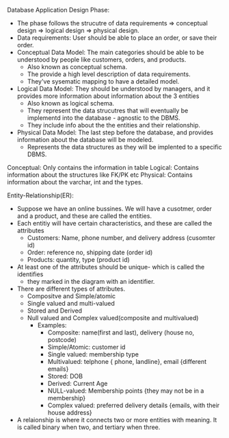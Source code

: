 Database Application Design Phase:
 - The phase follows the strucutre of data requirements => conceptual design => logical design => physical design.
 - Data requirements: User should be able to place an order, or save their order.
 - Conceptual Data Model: The main categories should be able to be understood by people like customers, orders, and products. 
	 - Also known as conceptual schema.
	 - The provide a high level description of data requirements.
	 - They've sysematic mapping to have a detailed model.
 - Logical Data Model: They should be understood by managers, and it provides more information about information about the 3 entities
	 - Also known as logical schema.
	 - They represent the data strucutres that will eventually be implementd into the database - agnostic to the DBMS.
	 - They include info about the the entities and their relationship.
 - Physical Data Model: The last step before the database, and provides information about the database will be modeled.
	 - Represents the data structures as they will be implented to a specific DBMS.

Conceptual: Only contains the information in table
Logical: Contains information about the structures like FK/PK etc
Physical: Contains information about the varchar, int and the types.


Entity-Relationship(ER):
 -  Suppose we have an online bussines. We will have a cusotmer, order and a product, and these are called the entities. 
 - Each entitiy will have certain characteristics, and these are called the attributes
	 - Customers: Name, phone number, and delivery address (cusomter id)
	 - Order: reference no, shipping date (order id)
	 - Products: quantity, type (product id)
 - At least one of the attributes should be unique- which is called the identifies
	 - they marked in the diagram with an identifier.
- There are different types of attributes.
	-  Compositve and Simple/atomic
	- Single valued and multi-valued
	- Stored and Derived
	- Null valued and Complex valued(composite and multivalued)
		- Examples:
			- Composite: name(first and last), delivery (house no, postcode)
			- Simple/Atomic: customer id
			- Single valued: membership type
			- Multivalued: telphone { phone, landline}, email {different emails}
			- Stored: DOB
			- Derived: Current Age
			- NULL-valued: Membership points {they may not be in a membership}
			- Complex valued: preferred delivery details {emails, with their house address}
- A relaionship is where it connects two or more entities with meaning. It is called binary when two, and tertiary when three.